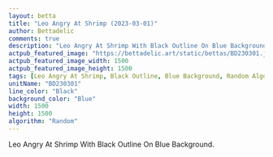 ```yaml
---
layout: betta
title: "Leo Angry At Shrimp (2023-03-01)"
author: Bettadelic
comments: true
description: "Leo Angry At Shrimp With Black Outline On Blue Background."
actpub_featured_image: "https://bettadelic.art/static/bettas/BD230301.jpg"
actpub_featured_image_width: 1500
actpub_featured_image_height: 1500
tags: [Leo Angry At Shrimp, Black Outline, Blue Background, Random Algorithm, March 2023]
unitName: "BD230301"
line_color: "Black"
background_color: "Blue"
width: 1500
height: 1500
algorithm: "Random"
---
```


Leo Angry At Shrimp With Black Outline On Blue Background.
